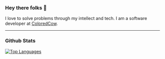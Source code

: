 ### Hey there folks 👋

I love to solve problems through my intellect and tech. I am a software developer at [ColoredCow](coloredcow.com?utm_source=github&utm_medium=mdshamoon).

---

### Github Stats

[![Top Languages](https://github-readme-stats.vercel.app/api/top-langs/?username=mdshamoon&layout=compact)](https://github.com/mdshamoon/github-readme-stats)


